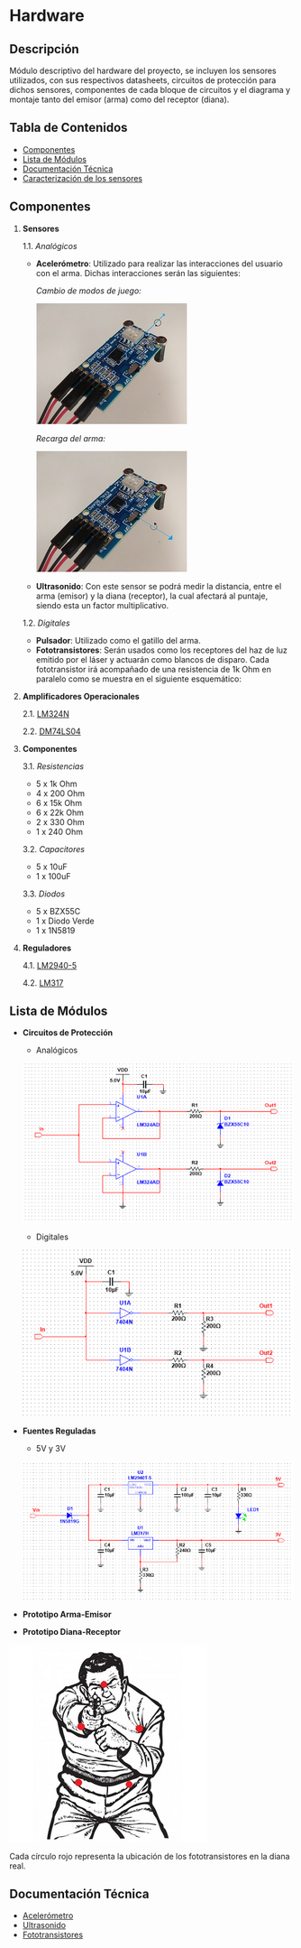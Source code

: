 # Hardware

## Descripción
   Módulo descriptivo del hardware del proyecto, se incluyen los sensores utilizados, con sus respectivos datasheets, circuitos de protección para dichos sensores, componentes de cada bloque de circuitos y el diagrama y montaje tanto del emisor (arma) como del receptor (diana).

## Tabla de Contenidos
- [Componentes](#componentes)
- [Lista de Módulos](#lista-de-módulos)
- [Documentación Técnica](#documentación-técnica)
- [Caracterización de los sensores](https://github.com/Fedora-Eugenio/Hardware-emisor/blob/master/Caracterizaci%C3%B3n%20de%20sensores.md)

## Componentes
1. **Sensores**

   1.1. *Analógicos*
   
      - **Acelerómetro**: Utilizado para realizar las interacciones del usuario con el arma. Dichas interacciones serán las siguientes:
        
        *Cambio de modos de juego:*   
        
        ![ModoJuego](https://github.com/Fedora-Eugenio/Hardware-emisor/blob/master/ModoJuego.jpg)
        
        
        *Recarga del arma:*
        
        ![Recarga](https://github.com/Fedora-Eugenio/Hardware-emisor/blob/master/Recarga.jpg) 
        

   - **Ultrasonido**: Con este sensor se podrá medir la distancia, entre el arma (emisor) y la diana (receptor), la cual afectará al puntaje, siendo esta un factor multiplicativo. 
   
   1.2. *Digitales*
   
   - **Pulsador**: Utilizado como el gatillo del arma.
   - **Fototransistores**: Serán usados como los receptores del haz de luz emitido por el láser y actuarán como blancos de disparo. Cada fototransistor irá acompañado de una resistencia de 1k Ohm en paralelo como se muestra en el siguiente esquemático:
       
2. **Amplificadores Operacionales**

   2.1. [LM324N](https://github.com/Fedora-Eugenio/Hardware-emisor/blob/master/LM324.pdf)
   
   2.2. [DM74LS04](https://github.com/Fedora-Eugenio/Hardware-emisor/blob/master/74ls04.pdf)
   
3. **Componentes**

   3.1. *Resistencias* 
      - 5 x 1k Ohm
      - 4 x 200 Ohm
      - 6 x 15k Ohm
      - 6 x 22k Ohm
      - 2 x 330 Ohm
      - 1 x 240 Ohm
         
   3.2. *Capacitores*  
      - 5 x 10uF
      - 1 x 100uF
         
   3.3. *Diodos*   
      - 5 x BZX55C
      - 1 x Diodo Verde
      - 1 x 1N5819
   
4. **Reguladores**

   4.1. [LM2940-5](https://github.com/Fedora-Eugenio/Hardware-emisor/blob/master/LM2940.PDF)
   
   4.2. [LM317](https://github.com/Fedora-Eugenio/Hardware-emisor/blob/master/LM317.pdf)
         

## Lista de Módulos
- **Circuitos de Protección**
  - Analógicos
  
  ![Proteccion Analogica](https://github.com/Fedora-Eugenio/Hardware-emisor/blob/master/Proteccion%20Analogica.PNG) 
  
  - Digitales
  
  ![Proteccion Digital](https://github.com/Fedora-Eugenio/Hardware-emisor/blob/master/Proteccion%20Digital.PNG) 
  
  
- **Fuentes Reguladas**
  - 5V y 3V
  
  ![Fuentes reguladoras](https://github.com/Fedora-Eugenio/Hardware-emisor/blob/master/Fuentes%20reguladoras.PNG) 

- **Prototipo Arma-Emisor**

- **Prototipo Diana-Receptor**

![silueta2](https://github.com/Fedora-Eugenio/Hardware-emisor/blob/master/silueta2.jpg) 

   Cada círculo rojo representa la ubicación de los fototransistores en la diana real. 

## Documentación Técnica
- [Acelerómetro](https://github.com/Fedora-Eugenio/Hardware-emisor/blob/master/Low_G_X-Y-Z_Axis_MMA7260Q.pdf)
- [Ultrasonido](https://github.com/Fedora-Eugenio/Hardware-emisor/blob/master/srf05tech.pdf)
- [Fototransistores](https://github.com/Fedora-Eugenio/Hardware-emisor/blob/master/XRNI53W.pdf)


